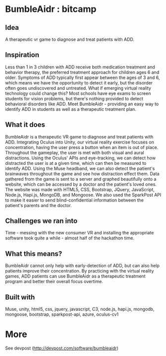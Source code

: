 # BumbleAidr : bitcamp

## Idea
A therapeutic vr game to diagnose and treat patients with ADD. 

## Inspiration
Less than 1 in 3 children with ADD receive both medication treatment and behavior therapy, the preferred treatment approach for children ages 6 and older. Symptoms of ADD typically first appear between the ages of 3 and 6, which means we have the opportunity to detect it early, but the disorder often goes undiscovered and untreated. What if emerging virtual reality technology could change this? Most schools have eye exams to screen students for vision problems, but there's nothing provided to detect behavioral disorders like ADD. Meet BumbleAidr - providing an easy way to identify ADD in students as well as a therapeutic treatment plan.

## What it does
BumbleAidr is a therapeutic VR game to diagnose and treat patients with ADD. Integrating Oculus into Unity, our virtual reality exercise focuses on concentration, having the user press a button when an item is out of place. Throughout the gameplay, the user is met with both visual and aural distractions. Using the Oculus' APIs and eye-tracking, we can detect how distracted the user is at a given time, which can then be measured to identify ADD. Using the Muse headband, we can also detect the patient's brainwaves throughout the game and see how distraction effect them. Data gathered from the game is sent to a server and graphed beautifully onto a website, which can be accessed by a doctor and the patient's loved ones. The website was made with HTML5, CSS, Bootstrap, JQuery, JavaScript, Node.js, Hapi.js, MongoDB, and Mongoose. We also used the SparkPost API to make it easier to send blind-confidential information between the patient's parents and the doctor. 

## Challenges we ran into
Time - messing with the new consumer VR and installing the appropriate software took quite a while - almost half of the hackathon time.

## What this means?
BumbleAidr cannot only help with early-detection of ADD, but can also help patients improve their concentration. By practicing with the virtual reality games, ADD patients can use BumbleAidr as a therapeutic treatment program and better their overall focus overtime.

## Built with
Muse, unity, html5, css, jquery, javascript, C3, node.js, hapi.js, mongodb, mongoose, bootstrap, sparkpost-api, azure, oculus-cv1

# More
See devpost (http://devpost.com/software/bumbleaidr)
